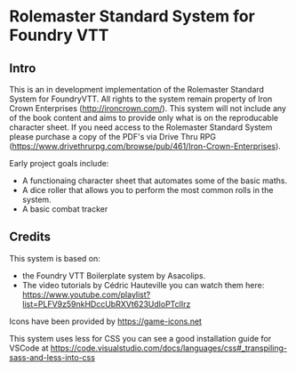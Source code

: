 # Rolemaster Standard System for Foundry VTT

## Intro

This is an in development implementation of the Rolemaster Standard System for FoundryVTT. All rights to the system remain property of Iron Crown Enterprises (http://ironcrown.com/). This system will not include any of the book content and aims to provide only what is on the reproducable character sheet. If you need access to the Rolemaster Standard System please purchase a copy of the PDF's via Drive Thru RPG (https://www.drivethrurpg.com/browse/pub/461/Iron-Crown-Enterprises).  

Early project goals include:
 - A functionaing character sheet that automates some of the basic maths.
 - A dice roller that allows you to perform the most common rolls in the system.
 - A basic combat tracker

## Credits

This system is based on:
 - the Foundry VTT Boilerplate system by Asacolips.
 - The video tutorials by Cédric Hauteville you can watch them here: https://www.youtube.com/playlist?list=PLFV9z59nkHDccUbRXVt623UdloPTclIrz 

Icons have been provided by https://game-icons.net

This system uses less for CSS you can see a good installation guide for VSCode at https://code.visualstudio.com/docs/languages/css#_transpiling-sass-and-less-into-css
